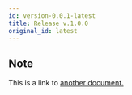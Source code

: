 ```yaml
---
id: version-0.0.1-latest
title: Release v.1.0.0
original_id: latest
---
```


## Note 
This is a link to [another document.](intro_concept/intro/mission.md)  
